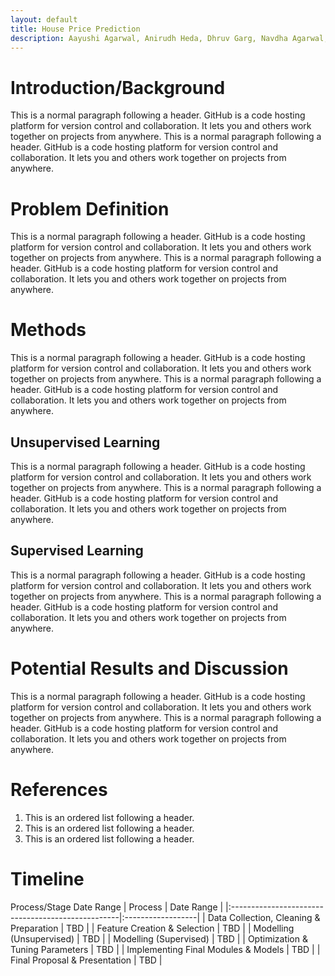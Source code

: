 ```yaml
---
layout: default
title: House Price Prediction
description: Aayushi Agarwal, Anirudh Heda, Dhruv Garg, Navdha Agarwal, Shruti Patel
---
```


# Introduction/Background
This is a normal paragraph following a header. GitHub is a code hosting platform for version control and collaboration. It lets you and others work together on projects from anywhere. This is a normal paragraph following a header. GitHub is a code hosting platform for version control and collaboration. It lets you and others work together on projects from anywhere.

# Problem Definition
This is a normal paragraph following a header. GitHub is a code hosting platform for version control and collaboration. It lets you and others work together on projects from anywhere. This is a normal paragraph following a header. GitHub is a code hosting platform for version control and collaboration. It lets you and others work together on projects from anywhere.

# Methods
This is a normal paragraph following a header. GitHub is a code hosting platform for version control and collaboration. It lets you and others work together on projects from anywhere. This is a normal paragraph following a header. GitHub is a code hosting platform for version control and collaboration. It lets you and others work together on projects from anywhere.

## **Unsupervised Learning**
This is a normal paragraph following a header. GitHub is a code hosting platform for version control and collaboration. It lets you and others work together on projects from anywhere. This is a normal paragraph following a header. GitHub is a code hosting platform for version control and collaboration. It lets you and others work together on projects from anywhere.

## **Supervised Learning**
This is a normal paragraph following a header. GitHub is a code hosting platform for version control and collaboration. It lets you and others work together on projects from anywhere. This is a normal paragraph following a header. GitHub is a code hosting platform for version control and collaboration. It lets you and others work together on projects from anywhere.

# Potential Results and Discussion
This is a normal paragraph following a header. GitHub is a code hosting platform for version control and collaboration. It lets you and others work together on projects from anywhere. This is a normal paragraph following a header. GitHub is a code hosting platform for version control and collaboration. It lets you and others work together on projects from anywhere.

# References
1.  This is an ordered list following a header.
2.  This is an ordered list following a header.
3.  This is an ordered list following a header.

# Timeline
Process/Stage	Date Range
| Process                                           | Date Range        |
|:--------------------------------------------------|:------------------|
| Data Collection, Cleaning & Preparation           | TBD               |
| Feature Creation & Selection                      | TBD               |
| Modelling (Unsupervised)                          | TBD               |
| Modelling (Supervised)                            | TBD               | 
| Optimization & Tuning Parameters                  | TBD               |
| Implementing Final Modules & Models               | TBD               |
| Final Proposal & Presentation                     | TBD               |